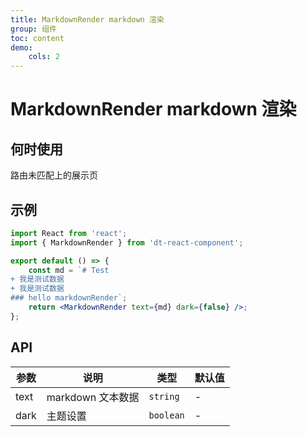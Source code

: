 ```yaml
---
title: MarkdownRender markdown 渲染
group: 组件
toc: content
demo:
    cols: 2
---
```


# MarkdownRender markdown 渲染

## 何时使用

路由未匹配上的展示页

## 示例

```jsx
import React from 'react';
import { MarkdownRender } from 'dt-react-component';

export default () => {
    const md = `# Test
+ 我是测试数据
+ 我是测试数据
### hello markdownRender`;
    return <MarkdownRender text={md} dark={false} />;
};
```

## API

| 参数 | 说明              | 类型      | 默认值 |
| ---- | ----------------- | --------- | ------ |
| text | markdown 文本数据 | `string`  | -      |
| dark | 主题设置          | `boolean` | -      |
